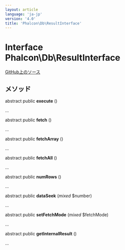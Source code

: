 ```yaml
---
layout: article
language: 'ja-jp'
version: '4.0'
title: 'Phalcon\Db\ResultInterface'
---
```


# Interface **Phalcon\Db\ResultInterface**

<a href="https://github.com/phalcon/cphalcon/tree/v4.0.0/phalcon/db/resultinterface.zep" class="btn btn-default btn-sm">GitHub上のソース</a>

## メソッド

abstract public **execute** ()

...

abstract public **fetch** ()

...

abstract public **fetchArray** ()

...

abstract public **fetchAll** ()

...

abstract public **numRows** ()

...

abstract public **dataSeek** (*mixed* $number)

...

abstract public **setFetchMode** (*mixed* $fetchMode)

...

abstract public **getInternalResult** ()

...